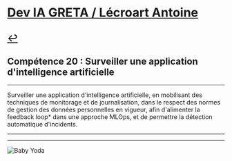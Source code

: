 
# [Dev IA GRETA / Lécroart Antoine](https://github.com/Dev-IA-2024/antoine.lecroart)

[↩️](..)
---

## Compétence 20 : Surveiller une application d'intelligence artificielle

---

Surveiller une application d'intelligence artificielle, en mobilisant des techniques de monitorage et de journalisation, dans le respect des normes de gestion des données personnelles en vigueur, afin d'alimenter la feedback loop* dans une approche MLOps, et de permettre la détection automatique d'incidents.

---
---
![Baby Yoda](https://images3.alphacoders.com/110/1108129.jpg)
